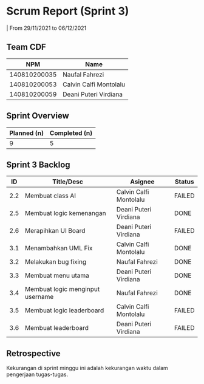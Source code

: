 # Scrum Report (Sprint 3)
| From 29/11/2021 to 06/12/2021

## Team CDF
| NPM           | Name        |
| ------------- |-------------|
| 140810200035  | Naufal Fahrezi            |
| 140810200053  | Calvin Calfi Montolalu    |
| 140810200059  | Deani Puteri Virdiana     |

## Sprint Overview
| Planned (n)   | Completed (n) |
| ------------- |-------------- |
| 9             | 5             |

## Sprint 3 Backlog

| ID  | Title/Desc | Asignee | Status |
| --- | ---------- | ------- | ------ |
| 2.2 | Membuat class AI | Calvin Calfi Montolalu | FAILED | 
| 2.5 | Membuat logic kemenangan | Deani Puteri Virdiana | DONE |
| 2.6 | Merapihkan UI Board | Deani Puteri Virdiana | FAILED |
| 3.1 | Menambahkan UML Fix | Calvin Calfi Montolalu | DONE |
| 3.2 | Melakukan bug fixing | Naufal Fahrezi | DONE |
| 3.3 | Membuat menu utama | Deani Puteri Virdiana | DONE |
| 3.4 | Membuat logic menginput username | Naufal Fahrezi | DONE |
| 3.5 | Membuat logic leaderboard | Calvin Calfi Montolalu | FAILED |
| 3.6 | Membuat leaderboard | Deani Puteri Virdiana | FAILED |

## Retrospective 
Kekurangan di sprint minggu ini adalah kekurangan waktu dalam pengerjaan tugas-tugas.